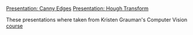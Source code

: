 [Presentation: Canny Edges](https://drive.google.com/open?id=1705fHLo6Cb3q4PSwO8TMMMGOSlJpp2z6Wynr5BQfqeU)
[Presentation: Hough Transform](https://docs.google.com/presentation/d/1xWhAnAqaBH4xlSc2kFXaMoWU5z1emQFUqT8pnnMVT-c/edit?usp=sharing://drive.google.com/open?id=1XzDkGsQtObFrroVbVfC82lz0vkt47xJ_ihZCcZpA_qo)

These presentations where taken from Kristen Grauman's Computer Vision [course](http://www.cs.utexas.edu/~grauman/courses/spring2011/index.html)
